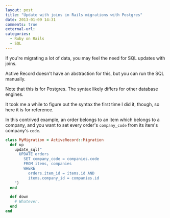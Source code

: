 ```yaml
---
layout: post
title: "Update with joins in Rails migrations with Postgres"
date: 2013-01-09 14:31
comments: true
external-url:
categories:
  - Ruby on Rails
  - SQL
---
```


If you're migrating a lot of data, you may feel the need for SQL updates with joins.

Active Record doesn't have an abstraction for this, but you can run the SQL manually.

Note that this is for Postgres. The syntax likely differs for other database engines.

It took me a while to figure out the syntax the first time I did it, though, so here it is for reference.

In this contrived example, an order belongs to an item which belongs to a company, and you want to set every order's `company_code` from its item's company's `code`.

``` ruby
class MyMigration < ActiveRecord::Migration
  def up
    update_sql("
      UPDATE orders
        SET company_code = companies.code
        FROM items, companies
        WHERE
          orders.item_id = items.id AND
          items.company_id = companies.id
    ")
  end

  def down
    # Whatever.
  end
end
```
